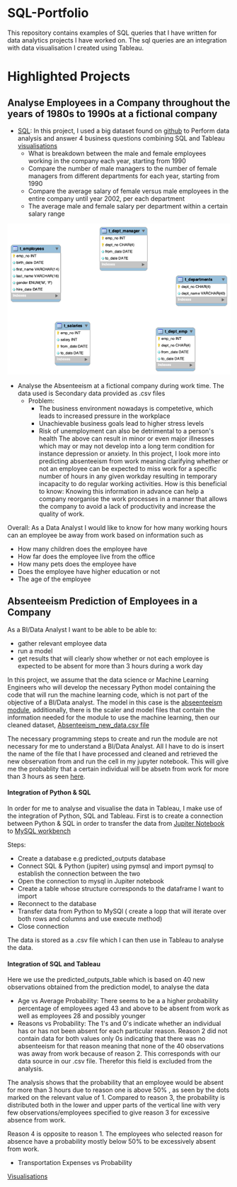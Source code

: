 # SQL-Portfolio

This repository contains examples of SQL queries that I have written for data analytics projects I have worked on. 
The sql queries are an integration with data visualisation I created using Tableau. 

# Highlighted Projects

## Analyse Employees in a Company throughout the years of 1980s to 1990s at a fictional company

- [SQL](Business_Tasks.sql): In this project, I used a big dataset found on [github](https://github.com/datacharmer/test_db/tree/master?tab=readme-ov-file) to Perform data analysis and answer 4 business questions combining SQL and Tableau [visualisations](https://public.tableau.com/app/profile/veronica.mucha/vizzes)
   - What is breakdown between the male and female employees working in the company each year, starting from 1990
   - Compare the number of male managers to the number of female managers from different departments for each year, starting from 1990
   - Compare the average salary of female versus male employees in the entire company until year 2002, per each department
   - The average male and female salary per department within a certain salary range

![EER_diagram](EER_diagram.png)

- Analyse the Absenteeism at a fictional company during work time. The data used is Secondary data provided as .csv files
   - Problem:
      -  The business environment nowadays is competetive, which leads to increased pressure in the workplace
      -  Unachievable business goals lead to higher stress levels
      -  Risk of unemployment can also be detrimental to a person's health
The above can result in minor or even major illnesses which may or may not develop into a long term condition for instance depression or anxiety.
In this project, I look more into predicting absenteeism from work meaning clarifying whether or not an employee can be expected to miss work for a specific number of hours in any given workday resulting in temporary incapacity to do regular working activities.
How is this beneficial to know: Knowing this information in advance can help a company reorganise the work processes in a manner that allows the company to avoid a lack of productivity and increase the quality of work.

Overall: As a Data Analyst I would like to know for how many working hours can an employee be away from work based on information such as 

   - How many children does the employee have
   - How far does the employee live from the office
   - How many pets does the employee have
   - Does the employee have higher education or not
   - The age of the employee

## Absenteeism Prediction of Employees in a Company

As a BI/Data Analyst I want to be able to be able to:
   - gather relevant employee data
   - run a model
   - get results that will clearly show whether or not each employee is expected to be absent for more than 3 hours during a work day

In this project, we assume that the data science or Machine Learning Engineers who will develop the necessary Python model containing the code that will run the machine learning code, which is not part of the objective of a BI/Data analyst.
The model in this case is the [abseenteeism module](absenteeism_module.py), additionally, there is the scaler and model files that contain the information needed for the module to use the machine learning, then our cleaned dataset, [Absenteeism_new_data.csv file](Absenteeism_new_data.csv)

The necessary programming steps to create and run the module are not necessary for me to understand a BI/Data Analyst. All I have to do is insert the name of the file that I have processed and cleaned and retrieved the new observation from and run the cell in my jupyter notebook. This will give me the probablity that a certain individual will be absetn from work for more than 3 hours as seen [here](Asenteeism_predictions.ipynb). 

#### Integration of Python & SQL
In order for me to analyse and visualise the data in Tableau, I make use of the integration of Python, SQL and Tableau. First is to create a connection between Python & SQL in order to transfer the data from [Jupiter Notebook](Absenteeism_Prediction_Project.ipynb) to [MySQL workbench](predicted_outputs_table.sql)

Steps:
   - Create a database e.g predicted_outputs database
   - Connect SQL & Python (jupiter) using pymsql and import pymsql to establish the connection between the two
   - Open the connection to mysql in Jupiter notebook
   - Create a table whose structure corresponds to the dataframe I want to import
   - Reconnect to the database
   - Transfer data from Python to MySQl ( create a lopp that will iterate over both rows and columns and use execute method)
   - Close connection

The data is stored as a .csv file which I can then use in Tableau to analyse the data. 

#### Integration of SQL and Tableau
Here we use the predicted_outputs_table which is based on 40 new observations obtained from the prediction model, to analyse the data 

   - Age vs Average Probability: There seems to be a a higher probability percentage of employees aged 43 and above to be absent from work as well as employees 28 and possibly younger 
   - Reasons vs Probability: The 1's and 0's indicate whether an individual has or has not been absent for each particular reason. Reason 2 did not contain data for both values only 0s indicating that there was no absenteeism for that reason meaning that none of the 40 observations was away from work because of reason 2. This corresponds with our data source in our .csv file. Therefor this field is excluded from the analysis.

The analysis shows that the probability that an employee would be absent for more than 3 hours due to reason one is above 50% , as seen by the dots marked on the relevant value of 1.
Compared to reason 3, the probability is distributed both in the lower and upper parts of the vertical line with very few observations/employees specified to give reason 3 for excessive absence from work.

Reason 4 is opposite to reason 1. The employees who selected reason for absence have a probability mostly below 50% to be excessively absent from work.

   - Transportation Expenses vs Probability
     
[Visualisations](https://public.tableau.com/app/profile/veronica.mucha/vizzes)

